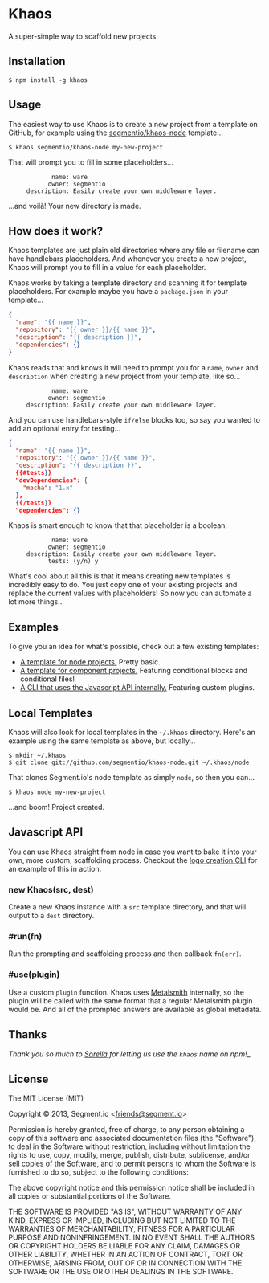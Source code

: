 
# Khaos

  A super-simple way to scaffold new projects.

## Installation

    $ npm install -g khaos

## Usage

  The easiest way to use Khaos is to create a new project from a template on GitHub, for example using the [segmentio/khaos-node]() template...

    $ khaos segmentio/khaos-node my-new-project

  That will prompt you to fill in some placeholders...

                name: ware
               owner: segmentio
         description: Easily create your own middleware layer.

  ...and voilà! Your new directory is made.

## How does it work?

  Khaos templates are just plain old directories where any file or filename can have handlebars placeholders. And whenever you create a new project, Khaos will prompt you to fill in a value for each placeholder.

  Khaos works by taking a template directory and scanning it for template placeholders. For example maybe you have a `package.json` in your template...

```json
{
  "name": "{{ name }}",
  "repository": "{{ owner }}/{{ name }}",
  "description": "{{ description }}",
  "dependencies": {}
}
```

  Khaos reads that and knows it will need to prompt you for a `name`, `owner` and `description` when creating a new project from your template, like so...

                name: ware
               owner: segmentio
         description: Easily create your own middleware layer.

  And you can use handlebars-style `if/else` blocks too, so say you wanted to add an optional entry for testing...

```json
{
  "name": "{{ name }}",
  "repository": "{{ owner }}/{{ name }}",
  "description": "{{ description }}",
  {{#tests}}
  "devDependencies": {
    "mocha": "1.x"
  },
  {{/tests}}
  "dependencies": {}
```

  Khaos is smart enough to know that that placeholder is a boolean:

                name: ware
               owner: segmentio
         description: Easily create your own middleware layer.
               tests: (y/n) y

  What's cool about all this is that it means creating new templates is incredibly easy to do. You just copy one of your existing projects and replace the current values with placeholders! So now you can automate a lot more things...

## Examples

  To give you an idea for what's possible, check out a few existing templates:

  - [A template for node projects.](/segmentio/khaos-node) Pretty basic.
  - [A template for component projects.](/segmentio/khaos-component) Featuring conditional blocks and conditional files!
  - [A CLI that uses the Javascript API internally.](/logo/cli/tree/master/bin/logo-create) Featuring custom plugins.

## Local Templates

  Khaos will also look for local templates in the `~/.khaos` directory. Here's an example using the same template as above, but locally...

    $ mkdir ~/.khaos
    $ git clone git://github.com/segmentio/khaos-node.git ~/.khaos/node

  That clones Segment.io's node template as simply `node`, so then you can...

    $ khaos node my-new-project

  ...and boom! Project created.

## Javascript API

  You can use Khaos straight from node in case you want to bake it into your own, more custom, scaffolding process. Checkout the [logo creation CLI](/logo/cli/tree/master/bin/logo-create) for an example of this in action.

### new Khaos(src, dest)

  Create a new Khaos instance with a `src` template directory, and that will output to a `dest` directory.

### #run(fn)
  
  Run the prompting and scaffolding process and then callback `fn(err)`.

### #use(plugin)
  
  Use a custom `plugin` function. Khaos uses [Metalsmith](http://metalsmith.io) internally, so the plugin will be called with the same format that a regular Metalsmith plugin would be. And all of the prompted answers are available as global metadata. 

## Thanks

  _Thank you so much to [Sorella](https://github.com/robotlolita) for letting us use the `khaos` name on npm!__

## License

The MIT License (MIT)

Copyright &copy; 2013, Segment.io \<friends@segment.io\>

Permission is hereby granted, free of charge, to any person obtaining a copy of this software and associated documentation files (the "Software"), to deal in the Software without restriction, including without limitation the rights to use, copy, modify, merge, publish, distribute, sublicense, and/or sell copies of the Software, and to permit persons to whom the Software is furnished to do so, subject to the following conditions:

The above copyright notice and this permission notice shall be included in all copies or substantial portions of the Software.

THE SOFTWARE IS PROVIDED "AS IS", WITHOUT WARRANTY OF ANY KIND, EXPRESS OR IMPLIED, INCLUDING BUT NOT LIMITED TO THE WARRANTIES OF MERCHANTABILITY, FITNESS FOR A PARTICULAR PURPOSE AND NONINFRINGEMENT. IN NO EVENT SHALL THE AUTHORS OR COPYRIGHT HOLDERS BE LIABLE FOR ANY CLAIM, DAMAGES OR OTHER LIABILITY, WHETHER IN AN ACTION OF CONTRACT, TORT OR OTHERWISE, ARISING FROM, OUT OF OR IN CONNECTION WITH THE SOFTWARE OR THE USE OR OTHER DEALINGS IN THE SOFTWARE.